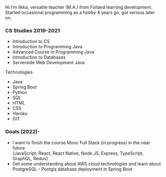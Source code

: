 <p>Hi I'm Ilkka, versatile teacher (M.A.) from Finland learning development. Started occasional programming as a hobby 4 years go, got serious later on.</p>


<h3>CS Studies 2019-2021</h3>
<ul>
<li>Introduction to CS</li>
<li>Introduction to Programming Java</li>
<li>Advanced Course in Programming Java</li>
<li>Introduction to Databases</li>
<li>Serverside Web Development Java</li>

</ul


<h3>Technologies</h3>
<ul>
<li>Java</li>
<li>Spring Boot</li>
<li>Python</li>
<li>SQL</li>
<li>HTML</li>
<li>CSS</li>
<li>Heroku</li>
<li>GIT</li>
</ul>

<h3>Goals (2022)-</h3>



<ul>
<li>I want to finish the course Mooc Full Stack (in progress) in the near future 
<br>
(JavaScript, React, React Native, Node JS, Express, TypeScript, GraphQL, Redux)</li>
<li>Get some understanding about AWS cloud technologies and learn about PostgreSQL - Postgis database deployment in Spring Boot
<br>


</ul>
